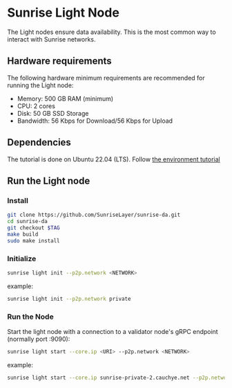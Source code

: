 # Sunrise Light Node

The Light nodes ensure data availability. This is the most common way to interact with Sunrise networks.

## Hardware requirements

The following hardware minimum requirements are recommended for running the Light node:

- Memory: 500 GB RAM (minimum)
- CPU: 2 cores
- Disk: 50 GB SSD Storage
- Bandwidth: 56 Kbps for Download/56 Kbps for Upload

## Dependencies

The tutorial is done on Ubuntu 22.04 (LTS).
Follow [the environment tutorial](../../resources/enviromant.md)

## Run the Light node

### Install

```bash
git clone https://github.com/SunriseLayer/sunrise-da.git
cd sunrise-da
git checkout $TAG
make build
sudo make install
```

### Initialize

```bash
sunrise light init --p2p.network <NETWORK>
```

example:

```bash
sunrise light init --p2p.network private
```

### Run the Node

Start the light node with a connection to a validator node's gRPC endpoint (normally port :9090):

```bash
sunrise light start --core.ip <URI> --p2p.network <NETWORK>
```

example:

```bash
sunrise light start --core.ip sunrise-private-2.cauchye.net --p2p.network private
```
